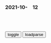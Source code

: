 ### 2021-10-　12

```note
```

<table id="tbc" style="white-space:pre-wrap">
</table>
<button onclick="toggleb()">toggle</button>
<button onclick="loadparse()">loadparse</button>
<br>
<!-- 🌸<br>🍅-　-🍑<hr>🍀 --> <textarea rows="30" cols="100" style="display: none" id="tar">

回复术士的重启人生
http://i0.hdslb.com/bfs/article/b46706eee808e131ecc1633fff83829b1820a14f.jpg

https://gimg2.baidu.com/image_search/src=http%3A%2F%2Fi0.hdslb.com%2Fbfs%2Farticle%2Fb46706eee808e131ecc1633fff83829b1820a14f.jpg

https://qqpublic.qpic.cn/qq_public/0/0-401771293-F1AF94D370681D25D45B8669EC6ECA93/

http://imgs.aixifan.com/o_1c1l5bisin7jn332si12vcfhr8q.jpg

https://gimg2.baidu.com/image_search/src=http%3A%2F%2Fimgs.aixifan.com%2Fo_1c1l5bisin7jn332si12vcfhr8q.jpg

易卜生的经典语句
http://www.cnrencai.com/juzi/1093078.html

1、有的时候我真觉得全世界都像海上撞沉了船，最要紧的还是救出自己。

7、在这个世界上最坚强的人是孤独地只靠自己站着的人。

2021/10/12下午2:11:50

胡适经典语录：怕什么真理无穷，进一寸有一寸的欢喜
https://baijiahao.baidu.com/s?id=1633462427530504402&wfr=spider&for=pc

2021/10/12下午2:10:23

学习Javascript闭包 - ViJIa
http://www.fvijia.cn/archives/57/

一、变量的作用域
二、如何从外部读取局部变量？

2021/10/12下午2:07:03

“再次让美国再次伟大！”特朗普在集会喊出新口号
http://baijiahao.baidu.com/s?id=1713313977258637625

穆萨(Ammar Moussa)表示，特朗普对g和d的控制“是他们脖子上的铁砧，

在他的领导下，数百万人失去了工作，数十万人失去了生命，

2021/10/12下午1:48:23

#动漫#看的时候真的被气死了,动漫漫画,动漫漫画,好看视频
https://haokan.baidu.com/v?vid=4142400764040959811&sfrom=baidu-feed

l胡庆hxj
世界不是善不思恶，也不是非黑即白，而是一股纯洁的灰色，但对于我来说你动了我的东西我就会让你感觉绝望，善良法律不管用那么就让我这个“恶人”来解决

2021/10/12下午1:59:54

哪有喂不熟的狗狗,动漫漫画,动漫漫画,好看视频
https://haokan.baidu.com/v?vid=4879925702098062312&sfrom=baidu-feed

法外制裁者

2021/10/12下午1:20:24

世界三大法外制裁者排行榜-有来自zg的 - 知乎
https://zhuanlan.zhihu.com/p/43360269

2021/10/12下午1:20:40

到底怎样才能放过她……
https://mbd.baidu.com/newspage/data/landingsuper?context=%7B%22nid%22%3A%22news_8582840426802864001%22%7D

我这辈子只爱陈美如一个人。
https://pics7.baidu.com/feed/8718367adab44aedb525e5b275edc708a08bfb7c.jpeg?token=6765e3b52cb6de7b907bb72f6ae6c8d2

“慕容王子的每一句话都是情话”——
https://pics6.baidu.com/feed/cdbf6c81800a19d8f964d032f50bc282a71e4698.jpeg?token=ca77705c3677c12b9cbe3b1825c5a131

你必须接受我的爱和我的保护↓

对科技产品嫉恶如仇，见手机砍手机，见电视砍电视

有诚意的道歉
必须祭出一颗内脏
https://pics4.baidu.com/feed/4e4a20a4462309f762c4dc33b4ff4cfad6cad667.jpeg?token=58242823ca63fa8d51768b255ac2cca2

文山的出厂设置是，富可敌国的御前侍卫。简单来说，技能无它，只有钱↓

我不是二代
但我确实富
富可敌g
https://pics5.baidu.com/feed/30adcbef76094b3638e1fa506e3d3cd08c109d13.jpeg?token=a2d5f6dfa800fa7645e1a6f638eacd96

我只有钱，现在恐怕帮不上什么忙
https://pics4.baidu.com/feed/caef76094b36acaf179094b7ba28cd1900e99c07.jpeg?token=2fabb53be03e0496747fda00700d101b

小陈美如有一次错把小说当成作业交给了老师，恰好老师还是自家亲戚——亲舅妈，舅妈决定要“杀一儆百”。

陈美如被舅妈逼迫，在班上一，个，字，一，个，字，大声朗读，公开处刑。

少女情怀被定性为伤风败俗的黄色文章，12岁的创作者被定性为女流氓。

这就是伤风败俗的黄色文章
还缠绵还共赴巫山
你们知道什么叫真爱
https://pics6.baidu.com/feed/78310a55b319ebc4ba71a1e94fd78ff51f1716ab.jpeg?token=4852e27f7ae9438ff7e662767fc7d297

十二岁的女流氓
https://pics4.baidu.com/feed/f9198618367adab4a69532704d25f3158601e4b3.jpeg?token=17ed8fd65426eafdc42be8ad500055ef

同学阴阳怪气嘲笑：王子不爱公主，却唯爱陈美如。

https://pics3.baidu.com/feed/b3119313b07eca800e3bfb3954d2d7d4a0448329.jpeg?token=c5274e2855067ebb9faf9a3a9d0b50a2

2021/10/12上午10:39:59

普通材料做出了影视级效果，鱿鱼游戏微缩场景，效果不错哦,母婴育儿,早期教育,好看视频
https://haokan.baidu.com/v?vid=11115814022135451806&tab=

2021/10/12上午10:20:59

这样的贞德你喜欢吗？,动漫漫画,动漫漫画,好看视频
https://haokan.baidu.com/v?vid=4367732946205729881&sfrom=baidu-feed

小伙网购工具自割包皮！一刀下去，“救命啊”！
https://m.thepaper.cn/baijiahao_14855984

原来小陈听信网上宣传，花几十块钱网购工具，准备在家DIY割包皮，毕竟网购链接上不仅有文字讲述，也有视频讲解，看起来挺靠谱的样子。谁知和宝贝介绍上描红加粗的“无痛”完全不一样，小陈一刀下去，切口大量出血，剧痛难忍。

2021/10/12上午10:22:52

</textarea> <!-- 🍀<br>🍑-　-🍅<hr>🌸 -->

```tip
```

<script src="https://cdn.jsdelivr.net/npm/jquery@3.5.1/dist/jquery.min.js"></script>

<link rel="stylesheet" href="https://cdn.jsdelivr.net/gh/fancyapps/fancybox@3.5.7/dist/jquery.fancybox.min.css" />
<script src="https://cdn.jsdelivr.net/gh/fancyapps/fancybox@3.5.7/dist/jquery.fancybox.min.js"></script>

<script type="text/javascript">

var __urlRegex = /(\b(https?|ftp|file):\/\/[-A-Z0-9+&@#\/%?=~_|!:,.;]*[-A-Z0-9+&@#\/%=~_|])/ig;
var __imgRegex = /\.(?:jpe?g|gif|png)$/i;

loadparse();

function parseURL($string){

    var exp = __urlRegex;
    return $string.replace(exp,function(match){
            __imgRegex.lastIndex=0;
            if(__imgRegex.test(match)){
                return '<a data-fancybox="gallery" href="' + match.replace("/p=700", "")
                 + '"><img src="' + match.replace("/p=700", "/p=160x200")+'" width="64"></a>';
            }
            else{
                return '<a href="' + match + '" target="_blank">' + match + '</a>';
            }
        }
    );
}

function loadparse() {
  tbc.innerHTML = parseURL(tar.value);
}

function toggleb() {
  var x = document.getElementById("tar");
  if (x.style.display === "none") {
    x.style.display = "";
  } else {
    x.style.display = "none";
  }
}

</script>
